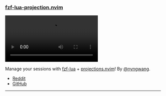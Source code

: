 <h3 id="new-fzf-lua-projection.nvim">
    <a href="#new-fzf-lua-projection.nvim">
        <span class="icon-text">
            <span class="icon">
                <i class="fa-solid fa-book"></i>
            </span>
            <span>fzf-lua-projection.nvim</span>
        </span>
    </a>
</h3>

<video controls>
  <source
    src="https://user-images.githubusercontent.com/24765272/205894447-3d6d3726-5085-4e7f-830b-8f99c58a5289.mov"
  >
</video>

Manage your sessions with [fzf-lua](https://github.com/ibhagwan/fzf-lua) +
[projections.nvim](https://github.com/GnikDroy/projections.nvim)! By [@nyngwang](https://github.com/nyngwang).

- [Reddit](https://www.reddit.com/r/neovim/comments/ze3pci/fzfluaprojectionsnvim_manage_your_sessions_with/)
- [GitHub](https://github.com/nyngwang/fzf-lua-projections.nvim)

---

